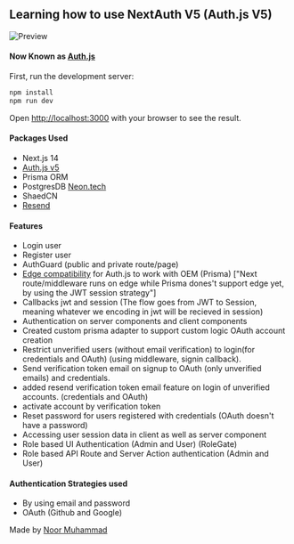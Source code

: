 ## Learning how to use NextAuth V5 (Auth.js V5)

![Preview](https://i.imgur.com/KlfXvY2.png)

#### Now Known as [Auth.js](https://authjs.dev/)

First, run the development server:

```bash
npm install
npm run dev
```

Open [http://localhost:3000](http://localhost:3000) with your browser to see the result.

#### Packages Used

- Next.js 14
- [Auth.js v5](https://authjs.dev/)
- Prisma ORM
- PostgresDB [Neon.tech](https://console.neon.tech/)
- ShaedCN
- [Resend](https://resend.com/)

#### Features

- Login user
- Register user
- AuthGuard (public and private route/page)
- [Edge compatibility](https://authjs.dev/guides/upgrade-to-v5?authentication-method=middleware#edge-compatibility) for Auth.js to work with OEM (Prisma) ["Next route/middleware runs on edge while Prisma dones't support edge yet, by using the JWT session strategy"]
- Callbacks jwt and session (The flow goes from JWT to Session, meaning whatever we encoding in jwt will be recieved in session)
- Authentication on server components and client components
- Created custom prisma adapter to support custom logic OAuth account creation
- Restrict unverified users (without email verification) to login(for credentials and OAuth) (using middleware, signin callback).
- Send verification token email on signup to OAuth (only unverified emails) and credentials.
- added resend verification token email feature on login of unverified accounts. (credentials and OAuth)
- activate account by verification token
- Reset password for users registered with credentials (OAuth doesn't have a password)
- Accessing user session data in client as well as server component
- Role based UI Authentication (Admin and User) (RoleGate)
- Role based API Route and Server Action authentication (Admin and User)

#### Authentication Strategies used

- By using email and password
- OAuth (Github and Google)

Made by [Noor Muhammad](https://www.linkedin.com/in/connectwithnoor)
